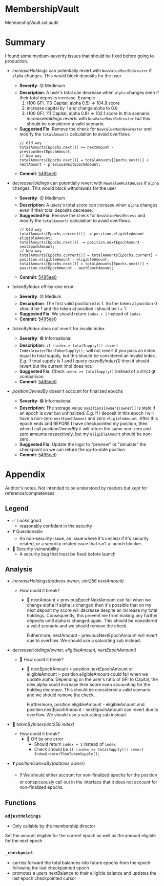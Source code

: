 # MembershipVault

MembershipVault.sol audit

# Summary

I found some medium-severity issues that should be fixed before going to production.

* _increaseHoldings_ can potentially revert with `NewValueMustBeGreater` if `alpha` changes. This 
would block deposits for the user
  * **Severity**: 🟡 Medimum
  * **Description**: A user's total can decrease when `alpha` changes even if their total deposits increase. Example
    1. (100 GFI, 110 Capital, alpha 0.5) => 104.8 score
    2. increase capital by 1 and change alpha to 0.8
    3. (100 GFI, 111 Capital, alpha 0.8) => 102.1 score
  In this scenario _increaseHoldings_ reverts with `NewValueMustBeGreater` but this should be considered a valid scenario.
  * **Suggested Fix**: Remove the check for `NewValueMustBeGreater` and modify the `totalAmounts` calculation to avoid
  overflows
    ```
    // Old way
    totalAmounts[Epochs.next()] += nextAmount - previousNextEpochAmount;
    // New way
    totalAmounts[Epochs.next()] = totalAmounts[Epochs.next()] + nextAmount - previousNextEpochAmount;
    ```
  * **Commit**: [5495ee0](https://github.com/warbler-labs/mono/pull/1069/commits/5495ee01daa5e24b86a32a3be2dea71c5b83db61)

* _decreaseHoldings_ can potentially revert with `NewValueMustBeLess` if `alpha` changes. This would block withdrawals for the user
  * **Severity**: 🟡 Medimum
  * **Description**: A users's total score can increase when `alpha` changes even if their total deposits decrease.
  * **Suggested Fix**: Remove the check for `NewValueMustBeLess` and modify the `totalAmounts` calculation to avoid overflows.
    ```
    // Old way
    totalAmounts[Epochs.current()] -= position.eligibleAmount - eligibleAmount;
    totalAmounts[Epochs.next()] -= position.nextEpochAmount - nextEpochAmount;
    // New way
    totalAmounts[Epochs.current()] = totalAmounts[Epochs.current] + position.eligibleAmount - eligibleAmount;
    totalAmounts[Epochs.next()] = totalAmounts[Epochs.next()] + position.nextEpochAmount - nextEpochAmount;
    ```
  * **Commit**: [5495ee0](https://github.com/warbler-labs/mono/pull/1069/commits/5495ee01daa5e24b86a32a3be2dea71c5b83db61)

* _tokenByIndex_ off-by-one error
  * **Severity**:  🟡 Medium
  * **Description**: The first valid position id is 1. So the token at position 0 should be 1 and the token at position i should be i + 1.
  * **Suggested Fix**: We should return `index + 1` instead of `index`
  * **Commit**: [5495ee0](https://github.com/warbler-labs/mono/pull/1069/commits/5495ee01daa5e24b86a32a3be2dea71c5b83db61)

* _tokenByIndex_ does not revert for invalid index 
  * **Severity**: 🟢 Informational
  * **Description**: `if (index > totalSupply()) revert IndexGreaterThanTokenSupply();` will not revert if you pass an index equal to total supply,
  but this should be considered an invalid index. E.g. if total supply is 1 and I query _tokenByIndex(1)_ then it should revert but the
  current impl does not.
  * **Suggested Fix**: Check `index >= totalSupply()` instead of a strict gt comparison
  * **Commit**: [5495ee0](https://github.com/warbler-labs/mono/pull/1069/commits/5495ee01daa5e24b86a32a3be2dea71c5b83db61)

* _positionOwnedBy_ doesn't account for finalized epochs
  * **Severity**: 🟢 Informational
  * **Description**: The storage value `positions[owners[owner]]` is stale if an epoch is over but unfinalized. E.g. If I deposit in this epoch
  I will have a non-zero `nextEpochAmount` and zero `eligibleAmount`. After this epoch ends and BEFORE I have checkpointed my position, then when I
  call _positionOwnedBy_ it will return the same non-zero and zero amounts respectively, but my `eligibleAmount` should be non-zero.
  * **Suggested Fix**: Update the logic to "preview" or "simulate" the checkpoint so we can return the up-to-date position
  * **Commit**: [5495ee0](https://github.com/warbler-labs/mono/pull/1069/commits/5495ee01daa5e24b86a32a3be2dea71c5b83db61)

# Appendix
Auditor's notes. Not intended to be understood by readers but kept for reference/completeness

## Legend
* ✅ Looks good
  * reasonably confident in the security
* ❓ Questionable
  * An non-security issue, an issue where it's unclear if it's security related, or a security
    related issue that isn't a launch blocker.
* 🛑 Security vulnerability
  * A security bug that must be fixed before launch

## Analysis
- _increaseHoldings(address owner, uint256 nextAmount)_
  - How could it break?
    - 🛑 nextAmount < previousEpochNextAmount can fail when we change alpha If alpha is changed then it's
        possible that on my next deposit my score will decrease despite an increase my total holdings.
        Consequently, this prevent me from making any further deposits until alpha is changed again.
        This should be considered a valid scenario and we should remove the check.

        Futhermore, nextAmount - previousNextEpochAmount will revert due to overflow. We should use a
        saturating sub instead.

- _decreaseHoldings(owner, eligibleAmount, nextEpochAmount)_
  - 🛑 How could it break?
    - 🛑 nextEpochAmount > position.nextEpochAmount or eligibleAmount > position.eligibleAmount could
      fail when we update alpha. Depending on the user's ratio of GFI to Capital, the new alpha could
      increase their score even accounting for the holding decrease. This should be considered a
      valid scenario and we should remove the check.

      Furthermore, position.eligibleAmount - eligibleAmount and position.nextEpochAmount - nextEpochAmount
      can revert due to overflow. We should use a saturating sub instead.

- 🛑 _tokenByIndex(uint256 index)_
  - How could it break?
    - 🛑 Off by one error
      - Should return `index + 1` instead of `index`
      - Check should be `if (index >= totalSupply()) revert IndexGreaterThanTokenSupply();`

- ❓ _positionOwnedBy(address owner)_
  - ❓ We should either account for non-finalized epochs for the position or conspicuously call
       out in the interface that it does not account for non-finalized epochs.

## Functions

### `adjustHoldings`

* Only callable by the membership director

Set the amount eligible for the current epoch as well as the amount eligible for the next epoch


### `_checkpoint`

* carries forward the total balances into future epochs from the 
  epoch following the last checkpointed epoch
* promotes a users nextBalance to their elligible balance and updates the last
  epoch checkpointed cursor
  